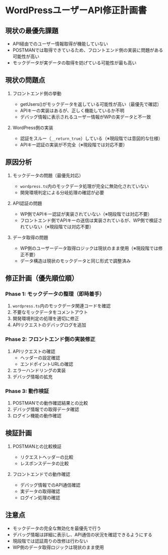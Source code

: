 # WordPressユーザーAPI修正計画書

## 現状の最優先課題
- API経由でのユーザー情報取得が機能していない
- POSTMANでは取得できているため、フロントエンド側の実装に問題がある可能性が高い
- モックデータが実データの取得を妨げている可能性が最も高い

## 現状の問題点

1. フロントエンド側の挙動
   - getUsers()がモックデータを返している可能性が高い（最優先で確認）
   - APIキーの実装はあるが、正しく機能しているか不明
   - デバッグ情報に表示されるユーザー情報がWPの実データと不一致

2. WordPress側の実装
   - 認証をスルー（`__return_true`）している（※現段階では意図的な仕様）
   - APIキー認証の実装が不完全（※現段階では対応不要）

## 原因分析

1. モックデータの問題（最優先対応）
   - `wordpress.ts`内のモックデータ処理が完全に無効化されていない
   - 開発環境判定による分岐処理の確認が必要

2. API認証の問題
   - WP側でAPIキー認証が実装されていない（※現段階では対応不要）
   - フロントエンド側でAPIキーの送信は実装されているが、WP側で検証されていない（※現段階では対応不要）

3. データ取得の問題
   - WP側のユーザーデータ取得ロジックは現状のまま使用（※現段階では修正不要）
   - データ構造は現状のモックデータと同じ形式で調整済み

## 修正計画（優先順位順）

### Phase 1: モックデータの整理（即時着手）
1. `wordpress.ts`内のモックデータ関連コードを確認
2. 不要なモックデータをコメントアウト
3. 開発環境判定の処理を適切に修正
4. APIリクエストのデバッグログを追加

### Phase 2: フロントエンド側の実装修正
1. APIリクエストの確認
   - ヘッダーの設定確認
   - エンドポイントURLの確認
2. エラーハンドリングの実装
3. デバッグ情報の拡充

### Phase 3: 動作検証
1. POSTMANでの動作確認結果との比較
2. デバッグ情報での取得データ確認
3. ログイン機能の動作確認

## 検証計画

1. POSTMANとの比較検証
   - リクエストヘッダーの比較
   - レスポンスデータの比較

2. フロントエンドでの動作確認
   - デバッグ情報でのAPI通信確認
   - 実データの取得確認
   - ログイン処理の確認

## 注意点

- モックデータの完全な無効化を最優先で行う
- デバッグ情報は詳細に表示し、API通信の状況を確認できるようにする
- 現段階では認証周りの改修は行わない
- WP側のデータ取得ロジックは現状のまま使用 